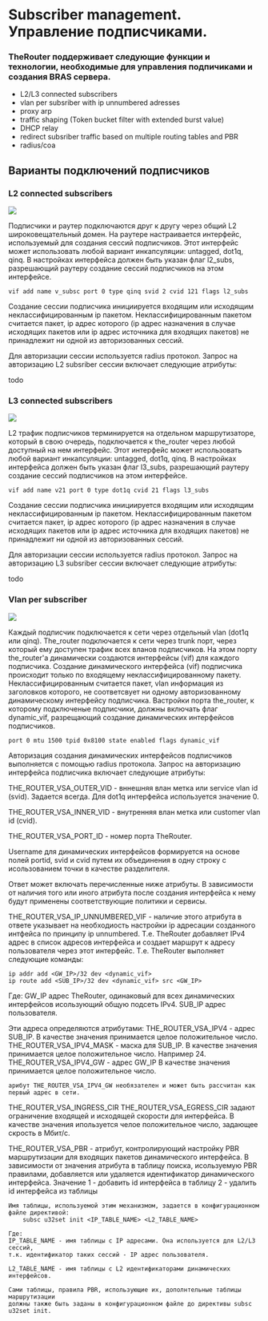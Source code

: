 # Subscriber management. Управление подписчиками.

### TheRouter поддерживает следующие функции и технологии, необходимые для управления подпичиками и создания BRAS сервера.
 * L2/L3 connected subscribers
 * vlan per subsriber with ip unnumbered adresses
 * proxy arp
 * traffic shaping (Token bucket filter with extended burst value)
 * DHCP relay
 * redirect subsriber traffic based on multiple routing tables and PBR
 * radius/coa

## Варианты подключений подписчиков

### L2 connected subscribers

<img src="http://therouter.net/images/bras/l2_connected_subsc_overview.png">

Подписчики и раутер подключаются друг к другу через общий L2 широковещательный домен.
На раутере настраивается интерфейс, используемый для создания сессий подписчиков.
Этот интерфейс может использовать любой вариант инкапсуляции: untagged, dot1q, qinq.
В настройках интерфейса должен быть указан флаг l2_subs, разрешающий раутеру создание 
сессий подписчиков на этом интерфейсе. 

	vif add name v_subsc port 0 type qinq svid 2 cvid 121 flags l2_subs

Создание сессии подписчика инициируется входящим или исходящим 
неклассифицированным ip пакетом. Неклассифицированным пакетом считается пакет, ip адрес которого
(ip адрес назначения в случае исходящих пакетов или ip адрес источника для входящих пакетов)
не принадлежит ни одной из авторизованных сессий.

Для авторизации сессии используется radius протокол.
Запрос на авторизацию L2 subsriber ceccии включает следующие атрибуты:

todo

### L3 connected subscribers

<img src="http://therouter.net/images/bras/l3_connected_subsc_overview.png">

L2 трафик подписчиков терминируется на отдельном маршрутизаторе, который в свою очередь, 
подключается к the_router через любой доступный на нем интерфейс.
Этот интерфейс может использовать любой вариант инкапсуляции: untagged, dot1q, qinq.
В настройках интерфейса должен быть указан флаг l3_subs, разрешающий раутеру создание 
сессий подписчиков на этом интерфейсе.

	vif add name v21 port 0 type dot1q cvid 21 flags l3_subs

Создание сессии подписчика инициируется входящим или исходящим 
неклассифицированным ip пакетом. Неклассифицированным пакетом считается пакет, ip адрес которого
(ip адрес назначения в случае исходящих пакетов или ip адрес источника для входящих пакетов)
не принадлежит ни одной из авторизованных сессий.

Для авторизации сессии используется radius протокол.
Запрос на авторизацию L3 subsriber ceccии включает следующие атрибуты:

todo

### Vlan per subscriber

<img src="http://therouter.net/images/bras/vlan_per_subsc_overview.png">

Каждый подписчик подключается к сети через отдельный vlan (dot1q или qinq).
The_router подключается к сети через trunk порт, через который ему доступен
трафик всех вланов подписчиков. На этом порту the_router'а динамически создаются
интерфейсы (vif) для каждого подписчика. Создание динамического интерфейса (vif)
подписчика происходит только по входящему неклассифицированному пакету. Неклассифицированным
считается пакет, vlan информация из заголовков которого, не соответсвует ни одному авторизованному
динамическому интерфейсу подписчика. Вастройки порта the_router, к которому подключеные подписчики, 
должны включать флаг dynamic_vif, разрещающий создание динамических интерфейсов подписчиков.

	port 0 mtu 1500 tpid 0x8100 state enabled flags dynamic_vif

Авторизация создания динамических интерфейсов подписчиков выполняется с помощью radius протокола.
Запрос на авторизацию интерфейса подписчика включает следующие атрибуты:

THE_ROUTER_VSA_OUTER_VID - вннешняя влан метка или service vlan id (svid).
		Задается всегда. Для dot1q интерфейса используется значение 0.
	
THE_ROUTER_VSA_INNER_VID - внутренняя влан метка или customer vlan id (cvid).

THE_ROUTER_VSA_PORT_ID - номер порта TheRouter.

Username для динамических интерфейсов формируется на основе полей portid, svid и сvid
путем их объединения в одну строку с исользованием точки в качестве разделителя.
	
Ответ может включать перечисленные ниже атрибуты. В зависимости от наличия того или иного атрибута
после создания интерфейса к нему будут применены соответствующие политики и сервисы.

THE_ROUTER_VSA_IP_UNNUMBERED_VIF - наличие этого атрибута в ответе указывает на необходиость
настройки ip адресации созданного интфейса по принципу ip unnumbered. Т.е. TheRouter добавляет
IPv4 адрес в список адресов интерфейса и создает маршрут к адресу пользователя через этот интерфейс.
Т.е. TheRouter выполняет следующие команды:

	ip addr add <GW_IP>/32 dev <dynamic_vif>
	ip route add <SUB_IP>/32 dev <dynamic_vif> src <GW_IP>
	
Где:
	GW_IP адрес TheRouter, одинаковый для всех динамических интерфейсов исользующий общую подсеть IPv4.
	SUB_IP адрес пользователя.
	
Эти адреса определяются атрибутами:
	THE_ROUTER_VSA_IPV4 - адрес SUB_IP. В качестве значения принимается целое положительное число.
	THE_ROUTER_VSA_IPV4_MASK - маска для SUB_IP. В качестве значения принимается целое положительное число. Например 24.
	THE_ROUTER_VSA_IPV4_GW - адрес GW_IP В качестве значения принимается целое положительное число.
	
	арибут THE_ROUTER_VSA_IPV4_GW необязателен и может быть рассчитан как первый адрес в сети.
	
THE_ROUTER_VSA_INGRESS_CIR
THE_ROUTER_VSA_EGRESS_CIR
		задают ограничение входящей и исходящей скорости для интерфейса.
		В качестве значения ипользуется челое положительное число, задающее скрость в Мбит/c.

THE_ROUTER_VSA_PBR - атрибут, контролирующий настройку PBR маршрутизации для входящих пакетов динамического интерфейса.
	В зависимости от значения атрибута в таблицу поиска, исользуемую PBR правилами,
	добавляется или удаляется идентификатор динамического интерфейса.
		Значение 1 - добавить id интерфейса в таблицу
				 2 - удалить id интерфейса из таблицы
				 
	Имя таблицы, используемой этим механизмом, задается в конфигурационном файле директивой:
		subsc u32set init <IP_TABLE_NAME> <L2_TABLE_NAME>
	
	Где:
	IP_TABLE_NAME - имя таблицы с IP адресами. Она используется для L2/L3 сессий, 
	т.к. идентификатор таких сессий - IP адрес пользователя.
		
	L2_TABLE_NAME - имя таблицы c L2 идентификаторами динамических интерфейсов.
	
	Сами таблицы, правила PBR, использующие их, дополнтельные таблицы маршрутизации 
	должны также быть заданы в конфигурационном файле до директивы subsc u32set init.

